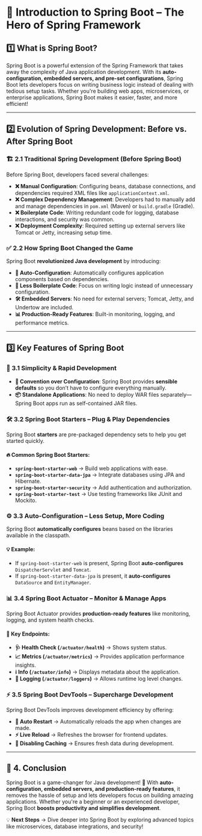 # 🚀 Introduction to Spring Boot – The Hero of Spring Framework

## 1️⃣ What is Spring Boot?
Spring Boot is a powerful extension of the Spring Framework that takes away the complexity of Java application development. With its **auto-configuration, embedded servers, and pre-set configurations**, Spring Boot lets developers focus on writing business logic instead of dealing with tedious setup tasks. Whether you're building web apps, microservices, or enterprise applications, Spring Boot makes it easier, faster, and more efficient!

---

## 2️⃣ Evolution of Spring Development: Before vs. After Spring Boot
### 🏗️ 2.1 Traditional Spring Development (Before Spring Boot)
Before Spring Boot, developers faced several challenges:
- **❌ Manual Configuration**: Configuring beans, database connections, and dependencies required XML files like `applicationContext.xml`.
- **❌ Complex Dependency Management**: Developers had to manually add and manage dependencies in `pom.xml` (Maven) or `build.gradle` (Gradle).
- **❌ Boilerplate Code**: Writing redundant code for logging, database interactions, and security was common.
- **❌ Deployment Complexity**: Required setting up external servers like Tomcat or Jetty, increasing setup time.

### ✅ 2.2 How Spring Boot Changed the Game
Spring Boot **revolutionized Java development** by introducing:
- **🔄 Auto-Configuration**: Automatically configures application components based on dependencies.
- **🚀 Less Boilerplate Code**: Focus on writing logic instead of unnecessary configuration.
- **🛠️ Embedded Servers**: No need for external servers; Tomcat, Jetty, and Undertow are included.
- **📊 Production-Ready Features**: Built-in monitoring, logging, and performance metrics.

---

## 3️⃣ Key Features of Spring Boot
### 🌟 3.1 Simplicity & Rapid Development
- **📌 Convention over Configuration**: Spring Boot provides **sensible defaults** so you don’t have to configure everything manually.
- **📦 Standalone Applications**: No need to deploy WAR files separately—Spring Boot apps run as self-contained JAR files.

### 🛠️ 3.2 Spring Boot Starters – Plug & Play Dependencies
Spring Boot **starters** are pre-packaged dependency sets to help you get started quickly.
#### 🔥 Common Spring Boot Starters:
- **`spring-boot-starter-web`** → Build web applications with ease.
- **`spring-boot-starter-data-jpa`** → Integrate databases using JPA and Hibernate.
- **`spring-boot-starter-security`** → Add authentication and authorization.
- **`spring-boot-starter-test`** → Use testing frameworks like JUnit and Mockito.

### ⚙️ 3.3 Auto-Configuration – Less Setup, More Coding
Spring Boot **automatically configures** beans based on the libraries available in the classpath.
#### 💡 Example:
- If `spring-boot-starter-web` is present, Spring Boot **auto-configures** `DispatcherServlet` and `Tomcat`.
- If `spring-boot-starter-data-jpa` is present, it **auto-configures** `DataSource` and `EntityManager`.

### 📊 3.4 Spring Boot Actuator – Monitor & Manage Apps
Spring Boot Actuator provides **production-ready features** like monitoring, logging, and system health checks.
#### 🔎 Key Endpoints:
- **🩺 Health Check (`/actuator/health`)** → Shows system status.
- **📈 Metrics (`/actuator/metrics`)** → Provides application performance insights.
- **ℹ️ Info (`/actuator/info`)** → Displays metadata about the application.
- **📜 Logging (`/actuator/loggers`)** → Allows runtime log level changes.

### ⚡ 3.5 Spring Boot DevTools – Supercharge Development
Spring Boot DevTools improves development efficiency by offering:
- **🔄 Auto Restart** → Automatically reloads the app when changes are made.
- **⚡ Live Reload** → Refreshes the browser for frontend updates.
- **🚀 Disabling Caching** → Ensures fresh data during development.

---

## 🎯 4. Conclusion
Spring Boot is a game-changer for Java development! 🎉 With **auto-configuration, embedded servers, and production-ready features**, it removes the hassle of setup and lets developers focus on building amazing applications. Whether you're a beginner or an experienced developer, Spring Boot **boosts productivity and simplifies development**.

💡 **Next Steps** → Dive deeper into Spring Boot by exploring advanced topics like microservices, database integrations, and security!

